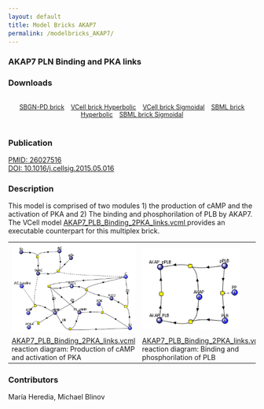 ```yaml
---
layout: default
title: Model Bricks AKAP7
permalink: /modelbricks_AKAP7/
---
```

### AKAP7 PLN Binding and PKA links

### Downloads
<div class="img" style="font-size:90%; text-align:center;"><br />
 <a href="/modelbricks/PhosphorylationSBGN.graphml">SBGN-PD brick</a> &ensp; 
 <a href="/modelbricks/Tyson_2003_1b.vcml">VCell brick Hyperbolic</a> &ensp; 
 <a href="/modelbricks/Tyson_2003_1c.vcml">VCell brick Sigmoidal</a> &ensp;
 <a href="/modelbricks/Tyson_2003_1b.xml">SBML brick Hyperbolic</a> &ensp;
<a href="/modelbricks/Tyson_2003_1c.xml">SBML brick Sigmoidal</a>
</div>
<br />

### Publication 

 <a href="https://www.ncbi.nlm.nih.gov/pubmed/?term=26027516">PMID: 26027516</a> <br />
 <a href="https://doi.org/10.1016/j.cellsig.2015.05.016">DOI: 10.1016/j.cellsig.2015.05.016</a><br />

### Description

This model is comprised of two modules 1) the production of cAMP and the activation of PKA and 2) The binding and phosphorilation of PLB by AKAP7. The VCell model <a href="/modelbricks/AKAP7_PLB_Binding_2PKA_links.vcml"> AKAP7_PLB_Binding_2PKA_links.vcml </a> provides an executable counterpart for this multiplex brick.

<table>
 <tr>
  <td>
   <img align="center" src="/images/modelbricks/cCAMPprod_PKAact.PNG" width="300"/>
  </td>
  <td>
   <img align="center" src="/images/modelbricks/PLB_binding_phosph.PNG" width="200"/>
  </td>
  <td>
   <img align="center" src="/images/modelbricks/Pathways-AKAP7.PNG" width="340"/>
  </td>
 </tr>
  <tr>
  <td>
   <a href="AKAP7_PLB_Binding_2PKA_links.vcml">AKAP7_PLB_Binding_2PKA_links.vcml</a> reaction diagram: Production of cAMP and activation of PKA
  </td>
  <td>
   <a href="AKAP7_PLB_Binding_2PKA_links.vcml">AKAP7_PLB_Binding_2PKA_links.vcml</a> reaction diagram: Binding and phosphorilation of PLB
  </td>
  <td>
   VCell: Pathway diagram
  </td>
 </tr>
 </table>


### Contributors
María Heredia, Michael Blinov

 
